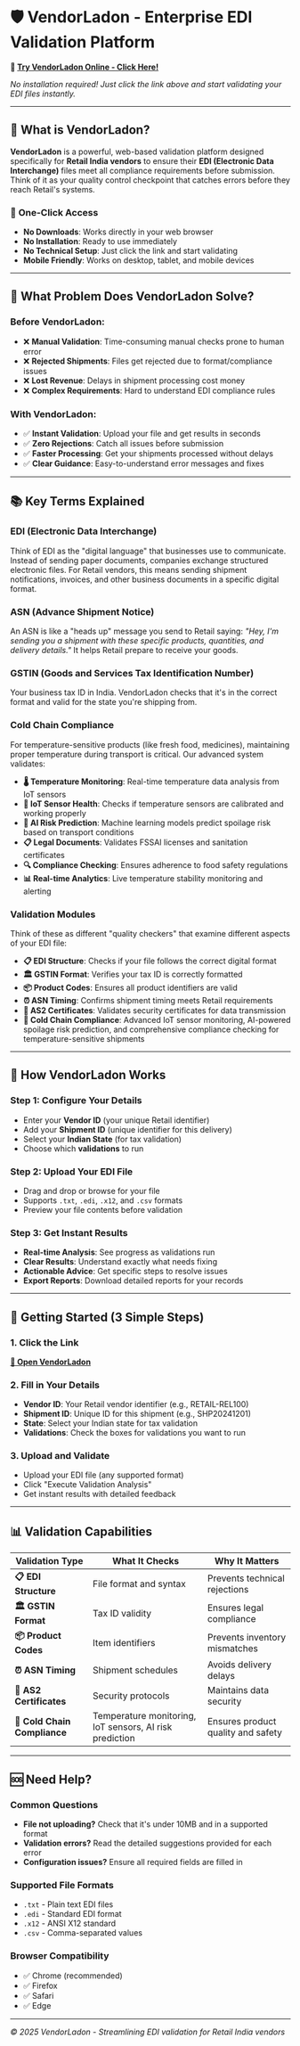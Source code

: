 # 🛡️ VendorLadon - Enterprise EDI Validation Platform

**🚀 [Try VendorLadon Online - Click Here!](https://ashmitha247-retail--app-zurwdh.streamlit.app)**

*No installation required! Just click the link above and start validating your EDI files instantly.*

---

## 🎯 What is VendorLadon?

**VendorLadon** is a powerful, web-based validation platform designed specifically for **Retail India vendors** to ensure their **EDI (Electronic Data Interchange)** files meet all compliance requirements before submission. Think of it as your quality control checkpoint that catches errors before they reach Retail's systems.

### 🚀 **One-Click Access**
- **No Downloads**: Works directly in your web browser
- **No Installation**: Ready to use immediately  
- **No Technical Setup**: Just click the link and start validating
- **Mobile Friendly**: Works on desktop, tablet, and mobile devices

---

## 🏪 **What Problem Does VendorLadon Solve?**

### **Before VendorLadon:**
- ❌ **Manual Validation**: Time-consuming manual checks prone to human error
- ❌ **Rejected Shipments**: Files get rejected due to format/compliance issues
- ❌ **Lost Revenue**: Delays in shipment processing cost money
- ❌ **Complex Requirements**: Hard to understand EDI compliance rules

### **With VendorLadon:**
- ✅ **Instant Validation**: Upload your file and get results in seconds
- ✅ **Zero Rejections**: Catch all issues before submission
- ✅ **Faster Processing**: Get your shipments processed without delays
- ✅ **Clear Guidance**: Easy-to-understand error messages and fixes

---

## 📚 **Key Terms Explained**

### **EDI (Electronic Data Interchange)**
Think of EDI as the "digital language" that businesses use to communicate. Instead of sending paper documents, companies exchange structured electronic files. For Retail vendors, this means sending shipment notifications, invoices, and other business documents in a specific digital format.

### **ASN (Advance Shipment Notice)**
An ASN is like a "heads up" message you send to Retail saying: *"Hey, I'm sending you a shipment with these specific products, quantities, and delivery details."* It helps Retail prepare to receive your goods.

### **GSTIN (Goods and Services Tax Identification Number)**
Your business tax ID in India. VendorLadon checks that it's in the correct format and valid for the state you're shipping from.

### **Cold Chain Compliance**
For temperature-sensitive products (like fresh food, medicines), maintaining proper temperature during transport is critical. Our advanced system validates:
- **🌡️ Temperature Monitoring**: Real-time temperature data analysis from IoT sensors
- **📡 IoT Sensor Health**: Checks if temperature sensors are calibrated and working properly
- **🤖 AI Risk Prediction**: Machine learning models predict spoilage risk based on transport conditions
- **📋 Legal Documents**: Validates FSSAI licenses and sanitation certificates
- **🔍 Compliance Checking**: Ensures adherence to food safety regulations
- **📊 Real-time Analytics**: Live temperature stability monitoring and alerting

### **Validation Modules**
Think of these as different "quality checkers" that examine different aspects of your EDI file:

- **📋 EDI Structure**: Checks if your file follows the correct digital format
- **🏛️ GSTIN Format**: Verifies your tax ID is correctly formatted
- **📦 Product Codes**: Ensures all product identifiers are valid
- **⏰ ASN Timing**: Confirms shipment timing meets Retail requirements
- **🔐 AS2 Certificates**: Validates security certificates for data transmission
- **🧊 Cold Chain Compliance**: Advanced IoT sensor monitoring, AI-powered spoilage risk prediction, and comprehensive compliance checking for temperature-sensitive shipments

---

## 🎯 **How VendorLadon Works**

### **Step 1: Configure Your Details**
- Enter your **Vendor ID** (your unique Retail identifier)
- Add your **Shipment ID** (unique identifier for this delivery)
- Select your **Indian State** (for tax validation)
- Choose which **validations** to run

### **Step 2: Upload Your EDI File**
- Drag and drop or browse for your file
- Supports `.txt`, `.edi`, `.x12`, and `.csv` formats
- Preview your file contents before validation

### **Step 3: Get Instant Results**
- **Real-time Analysis**: See progress as validations run
- **Clear Results**: Understand exactly what needs fixing
- **Actionable Advice**: Get specific steps to resolve issues
- **Export Reports**: Download detailed reports for your records

---

## 🚀 **Getting Started (3 Simple Steps)**

### **1. Click the Link**
[**🔗 Open VendorLadon**](https://ashmitha247-retail--app-zurwdh.streamlit.app)

### **2. Fill in Your Details**
- **Vendor ID**: Your Retail vendor identifier (e.g., RETAIL-REL100)
- **Shipment ID**: Unique ID for this shipment (e.g., SHP20241201)
- **State**: Select your Indian state for tax validation
- **Validations**: Check the boxes for validations you want to run

### **3. Upload and Validate**
- Upload your EDI file (any supported format)
- Click "Execute Validation Analysis"
- Get instant results with detailed feedback

---

## 📊 **Validation Capabilities**

| Validation Type | What It Checks | Why It Matters |
|----------------|----------------|----------------|
| **📋 EDI Structure** | File format and syntax | Prevents technical rejections |
| **🏛️ GSTIN Format** | Tax ID validity | Ensures legal compliance |
| **📦 Product Codes** | Item identifiers | Prevents inventory mismatches |
| **⏰ ASN Timing** | Shipment schedules | Avoids delivery delays |
| **🔐 AS2 Certificates** | Security protocols | Maintains data security |
| **🧊 Cold Chain Compliance** | Temperature monitoring, IoT sensors, AI risk prediction | Ensures product quality and safety |

---

## 🆘 **Need Help?**

### **Common Questions**
- **File not uploading?** Check that it's under 10MB and in a supported format
- **Validation errors?** Read the detailed suggestions provided for each error
- **Configuration issues?** Ensure all required fields are filled in

### **Supported File Formats**
- `.txt` - Plain text EDI files
- `.edi` - Standard EDI format
- `.x12` - ANSI X12 standard
- `.csv` - Comma-separated values

### **Browser Compatibility**
- ✅ Chrome (recommended)
- ✅ Firefox  
- ✅ Safari
- ✅ Edge

---

*© 2025 VendorLadon - Streamlining EDI validation for Retail India vendors*
